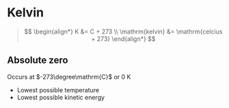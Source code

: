 # Kelvin

> $$
\begin{align*}
  K &= C + 273 \\
  \mathrm{kelvin} &= \mathrm{celcius + 273}
\end{align*}
> $$

## Absolute zero

Occurs at $-273\degree\mathrm{C}$ or $0~\mathrm{K}$

- Lowest possible temperature
- Lowest possible kinetic energy
